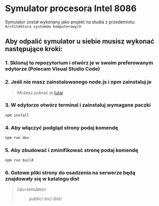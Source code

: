 # Symulator procesora Intel 8086

Symulator został wykonany jako projekt na studia z przedemiotu: `Architektura systemów komputerowych`

## Aby odpalić symulator u siebie musisz wykonać następujące kroki:

### 1. Sklonuj to repozytorium i otwórz je w swoim preferowanym edytorze (Polecam Visual Studio Code)

### 2. Jeśli nie masz zainstalowanego node.js i npm zainstaluj je
> Możesz pobrać je [tutaj](https://docs.npmjs.com/downloading-and-installing-node-js-and-npm) 

### 3. W edytorze otwórz terminal i zainstaluj wymagane paczki
```bash
npm install
```

### 4. Aby włączyć podgląd strony podaj komendę
```bash
npm run dev
```

### 5. Aby zbudować i zminifikować stronę podaj komendę
```bash
npm run build
```

### 6. Gotowe pliki strony do osadzenia na serwerze będą znajdowały się w katalogu dist

> cpu-simulator/
>> public/
>> src/
>> dist/
